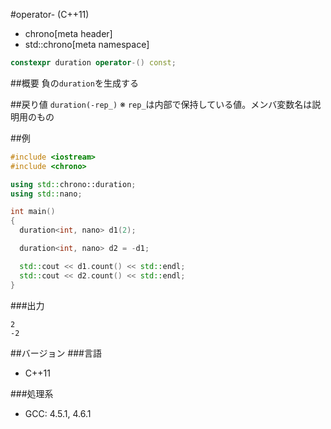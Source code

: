 #operator- (C++11)
* chrono[meta header]
* std::chrono[meta namespace]

```cpp
constexpr duration operator-() const;
```

##概要
負の`duration`を生成する

##戻り値
`duration(-rep_)`
※ `rep_`は内部で保持している値。メンバ変数名は説明用のもの


##例
```cpp
#include <iostream>
#include <chrono>

using std::chrono::duration;
using std::nano;

int main()
{
  duration<int, nano> d1(2);

  duration<int, nano> d2 = -d1;

  std::cout << d1.count() << std::endl;
  std::cout << d2.count() << std::endl;
}
```

###出力
```
2
-2
```

##バージョン
###言語
- C++11

###処理系
- GCC: 4.5.1, 4.6.1


